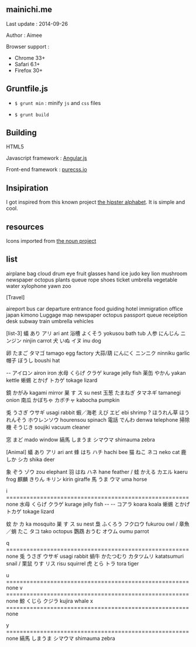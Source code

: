 ## mainichi.me 
	
Last update : 2014-09-26
	
Author : Aimee

Browser support : 
  - Chrome 33+
  - Safari 6.1+
  - Firefox 30+

## Gruntfile.js

- `$ grunt min` : minify `js` and `css` files

- `$ grunt build` 

## Building

HTML5

Javascript framework : [Angular.js](https://angularjs.org/)

Front-end framework : [purecss.io](http://purecss.io/)

## Insipiration

I got inspired from this known project [the hipster alphabet](http://www.thehipsteralphabet.com/). It is simple and cool. 

## resources

Icons imported from [the noun project](http://thenounproject.com/)


## list

airplane
bag
cloud
drum
eye
fruit
glasses 
hand
ice
judo
key
lion
mushroom
newspaper
octopus
plants
queue
rope
shoes
ticket
umbrella
vegetable
water
xylophone
yawn
zoo


[Travel]

aireport
bus
car
departure
entrance
food
guiding
hotel
immigration office
japan
kimono
Luggage
map
newspaper
octopus
passport
queue
receiption desk
subway
train
umbrella
vehicles


[list-3]
蟻	あり	アリ	ari	ant
浴槽	よくそう	yokusou	bath tub
人参	にんじん	ニンジン	ninjin	carrot
犬	いぬ	イヌ	inu	dog

卵	たまご	タマゴ	tamago	egg
factory
大蒜/葫	にんにく	ニンニク	ninniku	garlic
帽子	ぼうし	boushi	hat


--	アイロン	airon	iron
水母	くらげ	クラゲ	kurage	jelly fish
薬缶	やかん	yakan	kettle
蜥蜴	とかげ	トカゲ	tokage	lizard

鏡	かがみ	kagami	mirror
巣	す	ス	su	nest
玉葱	たまねぎ	タマネギ	tamanegi	onion
南瓜	かぼちゃ	カボチャ	kabocha	pumpkin

兎	うさぎ	ウサギ	usagi	rabbit
蝦／海老	えび	エビ	ebi	shrimp ? ほうれん草	ほうれんそう	ホウレンソウ	hourensou	spinach
電話	でんわ	denwa	telephone
掃除機	そうじき	soujiki	vacuum cleaner

窓	まど	mado	window
縞馬	しまうま	シマウマ	shimauma	zebra




[Animal]
蟻	あり	アリ	ari	ant
蜂	はち	ハチ	hachi	bee
猫	ねこ	ネコ	neko	cat
鹿	しか	シカ	shika	deer

象	ぞう	ゾウ	zou elephant
羽	はね	ハネ	hane	feather / 蛙	かえる	カエル	kaeru	frog
麒麟	きりん	キリン	kirin	giraffe
馬	うま	ウマ	uma	horse

i ====================================================== none
水母	くらげ	クラゲ	kurage	jelly fish
--	--	コアラ	koara	koala
蜥蜴	とかげ	トカゲ	tokage	lizard

蚊	か	カ	ka	mosquito
巣	す	ス	su	nest
梟	ふくろう	フクロウ	fukurou	owl / 章魚／蛸	たこ	タコ	tako	octopus
鸚鵡	おうむ	オウム	oumu	parrot

q ====================================================== none
兎	うさぎ	ウサギ	usagi	rabbit
蝸牛	かたつむり	カタツムリ	katatsumuri	snail / 栗鼠	りす	リス	risu	squirrel
虎	とら	トラ	tora	tiger

u ====================================================== none
v ====================================================== none
鯨	くじら	クジラ	kujira	whale
x ====================================================== none

y ====================================================== none
縞馬	しまうま	シマウマ	shimauma	zebra

